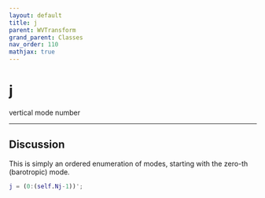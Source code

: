 ```yaml
---
layout: default
title: j
parent: WVTransform
grand_parent: Classes
nav_order: 110
mathjax: true
---
```


#  j

vertical mode number


---

## Discussion

This is simply an ordered enumeration of modes, starting with the zero-th (barotropic) mode.
```matlab
j = (0:(self.Nj-1))';
```

